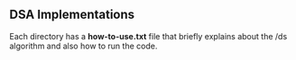## DSA Implementations
Each directory has a **how-to-use.txt** file that briefly explains about the /ds algorithm and also how to run the code.